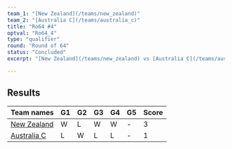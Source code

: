 ```yaml
---
team_1: "[New Zealand](/teams/new_zealand)"
team_2: "[Australia C](/teams/australia_c)"
title: "Ro64 #4"
optval: "Ro64_4"
type: "qualifier"
round: "Round of 64"
status: "Concluded"
excerpt: "[New Zealand](/teams/new_zealand) vs [Australia C](/teams/australia_c)"

---
```

## Results

| Team names | G1 | G2 | G3 | G4 | G5 | Score |
| -- | -- | -- | -- | -- | -- | -- |
| [New Zealand](/teams/new_zealand) | W | L | W | W | - | 3 |
| [Australia C](/teams/australia_c) | L | W | L | L | - | 1 |
